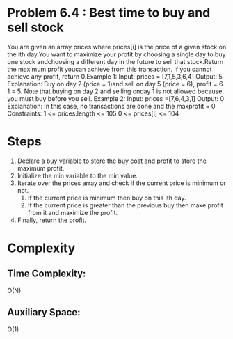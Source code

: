 # Problem 6.4 : Best time to buy and sell stock

You are given an array prices where prices[i] is the price of a given stock on the ith day.You want to maximize your profit by choosing a single day to buy one stock andchoosing a different day in the future to sell that stock.Return the maximum profit youcan achieve from this transaction. If you cannot achieve any profit, return 0.Example 1: Input: prices = [7,1,5,3,6,4] Output: 5 Explanation: Buy on day 2 (price = 1)and sell on day 5 (price = 6), profit = 6-1 = 5. Note that buying on day 2 and selling onday 1 is not allowed because you must buy before you sell. Example 2: Input: prices =[7,6,4,3,1] Output: 0 Explanation: In this case, no transactions are done and the maxprofit = 0 Constraints: 1 <= prices.length <= 105 0 <= prices[i] <= 104

# Steps

1. Declare a buy variable to store the buy cost and profit to store the maximum profit.
2. Initialize the min variable to the min value.
3. Iterate over the prices array and check if the current price is minimum or not.
    1. If the current price is minimum then buy on this ith day.
    2. If the current price is greater than the previous buy then make profit from it and maximize the profit.
4. Finally, return the profit.

# Complexity

## Time Complexity:

O(N)

## Auxiliary Space:

O(1)
